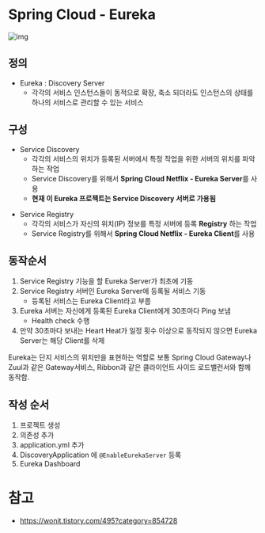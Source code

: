 # Spring Cloud - Eureka

![img](https://blog.kakaocdn.net/dn/mE68z/btq2x5fyU7T/V3c1fkauieHK3Wch39ckR1/img.png)

## 정의

- Eureka : Discovery Server
  - 각각의 서비스 인스턴스들이 동적으로 확장, 축소 되더라도 인스턴스의 상태를 하나의 서비스로 관리할 수 있는 서비스



## 구성

* Service Discovery
  * 각각의 서비스의 위치가 등록된 서버에서 특정 작업을 위한 서버의 위치를 파악하는 작업
  * Service Discovery를 위해서 **Spring Cloud Netflix - Eureka Server**를 사용
  * **현재 이 Eureka 프로젝트는 Service Discovery 서버로 가용됨**

- Service Registry
  - 각각의 서비스가 자신의 위치(IP) 정보를 특정 서버에 등록 **Registry** 하는 작업
  - Service Registry를 위해서 **Spring Cloud Netflix - Eureka Client**를 사용



## 동작순서

1. Service Registry 기능을 할 Eureka Server가 최초에 기동
2. Service Registry 서버인 Eureka Server에 등록될 서비스 기동
   * 등록된 서비스는 Eureka Client라고 부름
3. Eureka 서버는 자신에게 등록된 Eureka Client에게 30초마다 Ping 보냄
   * Health check 수행
4. 만약 30초마다 보내는 Heart Heat가 일정 횟수 이상으로 동작되지 않으면 Eureka Server는 해당 Client를 삭제

Eureka는 단지 서비스의 위치만을 표현하는 역할로 보통 Spring Cloud Gateway나 Zuul과 같은 Gateway서비스, Ribbon과 같은 클라이언트 사이드 로드밸런서와 함께 동작함.



## 작성 순서

1. 프로젝트 생성
2. 의존성 추가
3. application.yml 추가
4. DiscoveryApplication 에 `@EnableEurekaServer` 등록
5. Eureka Dashboard



# 참고

* https://wonit.tistory.com/495?category=854728